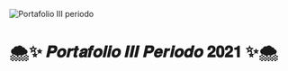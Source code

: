 ![Portafolio III periodo](https://user-images.githubusercontent.com/79681687/128428648-bdd674eb-3cba-4d42-b909-e6dbcaecf906.png)
<h1>🌨✨ 𝑷𝒐𝒓𝒕𝒂𝒇𝒐𝒍𝒊𝒐 𝑰𝑰𝑰 𝑷𝒆𝒓𝒊𝒐𝒅𝒐 𝟐𝟎𝟐𝟏 ✨🌨</h1>
